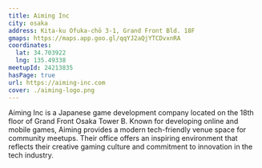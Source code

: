 ```yaml
---
title: Aiming Inc
city: osaka
address: Kita-ku Ofuka-chō 3-1, Grand Front Bld. 18F
gmaps: https://maps.app.goo.gl/qqYJ2aQjYTCDvxnRA
coordinates:
  lat: 34.703922
  lng: 135.49338
meetupId: 24213835
hasPage: true
url: https://aiming-inc.com
cover: ./aiming-logo.png
---
```


Aiming Inc is a Japanese game development company located on the 18th floor of Grand Front Osaka Tower B. Known for developing online and mobile games, Aiming provides a modern tech-friendly venue space for community meetups. Their office offers an inspiring environment that reflects their creative gaming culture and commitment to innovation in the tech industry.

